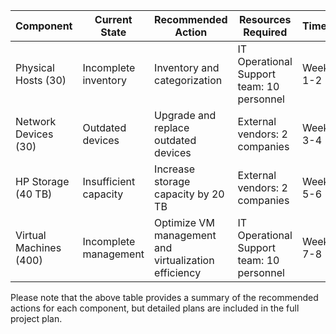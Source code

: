 | Component | Current State | Recommended Action | Resources Required | Timeline |
| --- | --- | --- | --- | --- |
| Physical Hosts (30) | Incomplete inventory | Inventory and categorization | IT Operational Support team: 10 personnel | Week 1-2 |
| Network Devices (30) | Outdated devices | Upgrade and replace outdated devices | External vendors: 2 companies | Week 3-4 |
| HP Storage (40 TB) | Insufficient capacity | Increase storage capacity by 20 TB | External vendors: 2 companies | Week 5-6 |
| Virtual Machines (400) | Incomplete management | Optimize VM management and virtualization efficiency | IT Operational Support team: 10 personnel | Week 7-8 |

Please note that the above table provides a summary of the recommended actions for each component, but detailed plans are included in the full project plan.